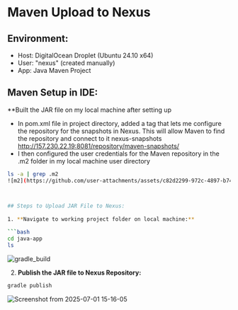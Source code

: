 # Maven Upload to Nexus

## Environment:
- Host: DigitalOcean Droplet (Ubuntu 24.10 x64)
- User: "nexus" (created manually)
- App: Java Maven Project


## Maven Setup in IDE:
**Built the JAR file on my local machine after setting up
- In pom.xml file in project directory, added a tag that lets me configure the repository for the snapshots in Nexus. This will allow Maven to find the repository and connect to it
  <distributionManagement>
        <snapshotRepository>
        <!--This is the ID you assign to the repository so you can identify it if you have a lot of that type of repository-->
            <id>nexus-snapshots</id>
            <!--This is the URL of the Nexus Maven snapshots repository-->
            <url>http://157.230.22.19:8081/repository/maven-snapshots/</url>
        </snapshotRepository>
        <!--Releases repository will have its own tag-->
    </distributionManagement>
- I then configured the user credentials for the Maven repository in the .m2 folder in my local machine user directory

```bash
ls -a | grep .m2
![m2](https://github.com/user-attachments/assets/c82d2299-972c-4897-b741-c20c43afcada)

  

## Steps to Upload JAR File to Nexus:
    
1. **Navigate to working project folder on local machine:**

```bash
cd java-app
ls
```

![gradle_build](https://github.com/user-attachments/assets/6acdbb8f-1cdb-4b1e-8726-0e5f45f9934c)

2. **Publish the JAR file to Nexus Repository:**

```bash
gradle publish
```

![Screenshot from 2025-07-01 15-16-05](https://github.com/user-attachments/assets/68bf920c-6845-4cea-ad48-9a98508ee29d)
